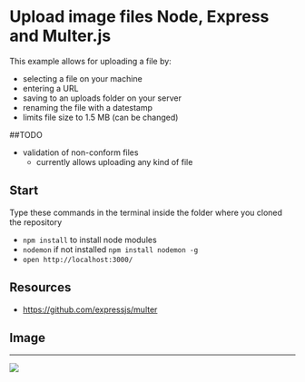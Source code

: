 # Upload image files Node, Express and Multer.js

This example allows for uploading a file by:
- selecting a file on your machine
- entering a URL
- saving to an uploads folder on your server
- renaming the file with a datestamp
- limits file size to 1.5 MB (can be changed)

##TODO
- validation of non-conform files
	- currently allows uploading any kind of file

## Start
Type these commands in the terminal inside the folder where you cloned the repository
- `npm install` to install node modules
- `nodemon` if not installed `npm install nodemon -g`
- `open http://localhost:3000/`

## Resources
- https://github.com/expressjs/multer

## Image
---
<img src='example.gif'/>
